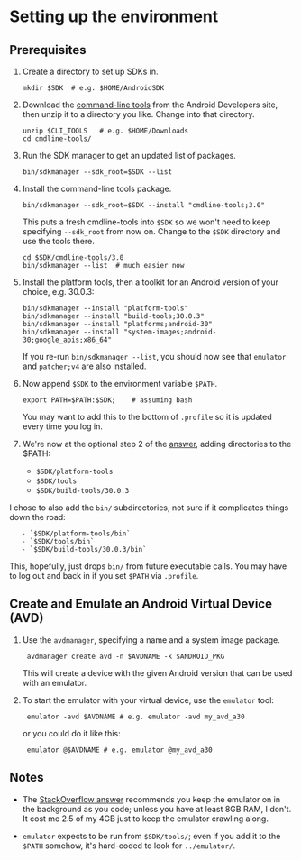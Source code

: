 # Setting up the environment

## Prerequisites

  1. Create a directory to set up SDKs in.

         mkdir $SDK  # e.g. $HOME/AndroidSDK

  2. Download the [command-line tools][cli] from the Android
     Developers site, then unzip it to a directory you like.
     Change into that directory.

         unzip $CLI_TOOLS   # e.g. $HOME/Downloads
         cd cmdline-tools/

  3. Run the SDK manager to get an updated list of packages.

         bin/sdkmanager --sdk_root=$SDK --list

  4. Install the command-line tools package.

         bin/sdkmanager --sdk_root=$SDK --install "cmdline-tools;3.0"

     This puts a fresh cmdline-tools into `$SDK` so we
     won't need to keep specifying `--sdk_root` from now on.
     Change to the `$SDK` directory and use the tools there.

         cd $SDK/cmdline-tools/3.0
         bin/sdkmanager --list  # much easier now

  5. Install the platform tools, then a toolkit for an Android
     version of your choice, e.g. 30.0.3:

         bin/sdkmanager --install "platform-tools"
         bin/sdkmanager --install "build-tools;30.0.3"
         bin/sdkmanager --install "platforms;android-30"
         bin/sdkmanager --install "system-images;android-30;google_apis;x86_64"

     If you re-run `bin/sdkmanager --list`, you should now see
     that `emulator` and `patcher;v4` are also installed.

  6. Now append `$SDK` to the environment variable `$PATH`.

         export PATH=$PATH:$SDK;    # assuming bash

     You may want to add this to the bottom of `.profile` so it
     is updated every time you log in.

  7. We're now at the optional step 2 of the [answer][ans], adding
     directories to the $PATH:

       - `$SDK/platform-tools`
       - `$SDK/tools`
       - `$SDK/build-tools/30.0.3`

  I chose to also add the `bin/` subdirectories, not sure if it
     complicates things down the road:

       - `$SDK/platform-tools/bin`
       - `$SDK/tools/bin`
       - `$SDK/build-tools/30.0.3/bin`

   This, hopefully, just drops `bin/` from future executable calls.
   You may have to log out and back in if you set `$PATH` via `.profile`.

## Create and Emulate an Android Virtual Device (AVD)

   1. Use the `avdmanager`, specifying a name and a system image package.

           avdmanager create avd -n $AVDNAME -k $ANDROID_PKG

      This will create a device with the given Android version that can
      be used with an emulator.

   2. To start the emulator with your virtual device, use the `emulator` tool:

           emulator -avd $AVDNAME # e.g. emulator -avd my_avd_a30

      or you could do it like this:

           emulator @$AVDNAME # e.g. emulator @my_avd_a30

## Notes

  - The [StackOverflow answer][ans] recommends you keep the emulator on in
    the background as you code; unless you have at least 8GB RAM, I don't.
    It cost me 2.5 of my 4GB just to keep the emulator crawling along.

  - `emulator` expects to be run from `$SDK/tools/`; even if you add it to
    the `$PATH` somehow, it's hard-coded to look for `../emulator/`.


[ans]: https://stackoverflow.com/a/29313378
[nub]: https://github.com/pubnub/java/blob/master/.gitignore
[cli]: https://developer.android.com/studio#command-tools

